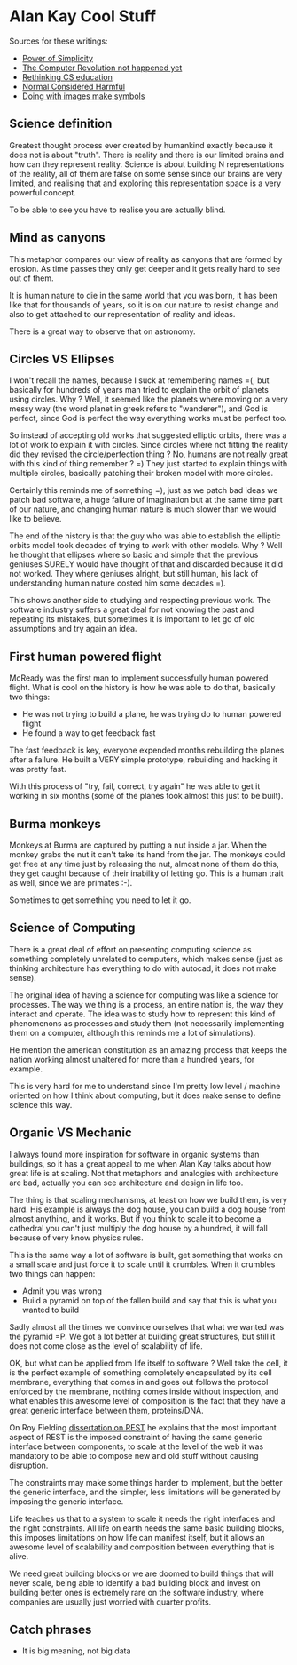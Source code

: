 # Alan Kay Cool Stuff

Sources for these writings:

* [Power of Simplicity](https://www.youtube.com/watch?v=NdSD07U5uBs&feature=youtu.be)
* [The Computer Revolution not happened yet](https://www.youtube.com/watch?v=oKg1hTOQXoY&feature=youtu.be)
* [Rethinking CS education](https://www.youtube.com/watch?v=N9c7_8Gp7gI)
* [Normal Considered Harmful](https://www.youtube.com/watch?v=FvmTSpJU-Xc)
* [Doing with images make symbols](https://www.youtube.com/watch?v=p2LZLYcu_JY&feature=youtu.be)

## Science definition

Greatest thought process ever created by humankind exactly
because it does not is about "truth". There is reality and there is
our limited brains and how can they represent reality. Science is about
building N representations of the reality, all of them are false on some
sense since our brains are very limited, and realising that and exploring
this representation space is a very powerful concept.

To be able to see you have to realise you are actually blind.

## Mind as canyons

This metaphor compares our view of reality as canyons that are formed by erosion.
As time passes they only get deeper and it gets really hard to see out of them.

It is human nature to die in the same world that you was born, it has been like that
for thousands of years, so it is on our nature to resist change and also to get
attached to our representation of reality and ideas.

There is a great way to observe that on astronomy.

## Circles VS Ellipses

I won't recall the names, because I suck at remembering names =(, but
basically for hundreds of years man tried to explain the orbit of planets
using circles. Why ? Well, it seemed like the planets where moving on a very
messy way (the word planet in greek refers to "wanderer"), and God is perfect,
since God is perfect the way everything works must be perfect too.

So instead of accepting old works that suggested elliptic orbits, there was a lot
of work to explain it with circles. Since circles where not fitting the reality did
they revised the circle/perfection thing ? No, humans are not really great with this
kind of thing remember ? =) They just started to explain things with multiple circles,
basically patching their broken model with more circles.

Certainly this reminds me of something =), just as we patch bad ideas we patch
bad software, a huge failure of imagination but at the same time part of our nature,
and changing human nature is much slower than we would like to believe.

The end of the history is that the guy who was able to establish the elliptic orbits
model took decades of trying to work with other models. Why ? Well he thought that
ellipses where so basic and simple that the previous geniuses SURELY would have thought
of that and discarded because it did not worked. They where geniuses alright, but still
human, his lack of understanding human nature costed him some decades =).

This shows another side to studying and respecting previous work. The software industry
suffers a great deal for not knowing the past and repeating its mistakes, but sometimes
it is important to let go of old assumptions and try again an idea.

## First human powered flight

McReady was the first man to implement successfully human powered flight.
What is cool on the history is how he was able to do that, basically two things:

* He was not trying to build a plane, he was trying do to human powered flight
* He found a way to get feedback fast

The fast feedback is key, everyone expended months rebuilding the planes after a
failure. He built a VERY simple prototype, rebuilding and hacking it was pretty fast.

With this process of "try, fail, correct, try again" he was able to get it working in
six months (some of the planes took almost this just to be built).

## Burma monkeys

Monkeys at Burma are captured by putting a nut inside a jar. When the monkey
grabs the nut it can't take its hand from the jar. The monkeys could get free
at any time just by releasing the nut, almost none of them do this, they get
caught because of their inability of letting go. This is a human trait as well,
since we are primates :-).

Sometimes to get something you need to let it go.

## Science of Computing

There is a great deal of effort on presenting computing science as something
completely unrelated to computers, which makes sense (just as thinking architecture
has everything to do with autocad, it does not make sense).

The original idea of having a science for computing was like a science for
processes. The way we thing is a process, an entire nation is, the way they
interact and operate. The idea was to study how to represent this kind of
phenomenons as processes and study them (not necessarily implementing them on
a computer, although this reminds me a lot of simulations).

He mention the american constitution as an amazing process that keeps the nation
working almost unaltered for more than a hundred years, for example.

This is very hard for me to understand since I'm pretty low level / machine
oriented on how I think about computing, but it does make sense to define
science this way.

## Organic VS Mechanic

I always found more inspiration for software in organic systems than buildings,
so it has a great appeal to me when Alan Kay talks about how great life is
at scaling. Not that metaphors and analogies with architecture are bad, actually
you can see architecture and design in life too.

The thing is that scaling mechanisms, at least on how we build them, is very hard.
His example is always the dog house, you can build a dog house from almost anything,
and it works. But if you think to scale it to become a cathedral you can't just
multiply the dog house by a hundred, it will fall because of very know physics rules.

This is the same way a lot of software is built, get something that works on a small scale
and just force it to scale until it crumbles. When it crumbles two things can happen:

* Admit you was wrong
* Build a pyramid on top of the fallen build and say that this is what you wanted to build

Sadly almost all the times we convince ourselves that what we wanted was the pyramid =P.
We got a lot better at building great structures, but still it does not come close as
the level of scalability of life.

OK, but what can be applied from life itself to software ? Well take the cell, it is the
perfect example of something completely encapsulated by its cell membrane, everything
that comes in and goes out follows the protocol enforced by the membrane, nothing
comes inside without inspection, and what enables this awesome level of composition is
the fact that they have a great generic interface between them, proteins/DNA.

On Roy Fielding [dissertation on REST](https://www.ics.uci.edu/~fielding/pubs/dissertation/top.html)
he explains that the most important aspect of REST is the imposed constraint
of having the same generic interface between components,
to scale at the level of the web it was mandatory to be able to compose new
and old stuff without causing disruption.

The constraints may make some things harder to implement,
but the better the generic interface, and the simpler, less limitations will be
generated by imposing the generic interface.

Life teaches us that to a system to scale it needs the right interfaces and the right constraints.
All life on earth needs the same basic building blocks, this imposes limitations on how life can
manifest itself, but it allows an awesome level of scalability and composition between everything
that is alive.

We need great building blocks or we are doomed to build things that will never scale,
being able to identify a bad building block and invest on building better ones is extremely
rare on the software industry, where companies are usually just worried with quarter profits.

## Catch phrases

* It is big meaning, not big data

